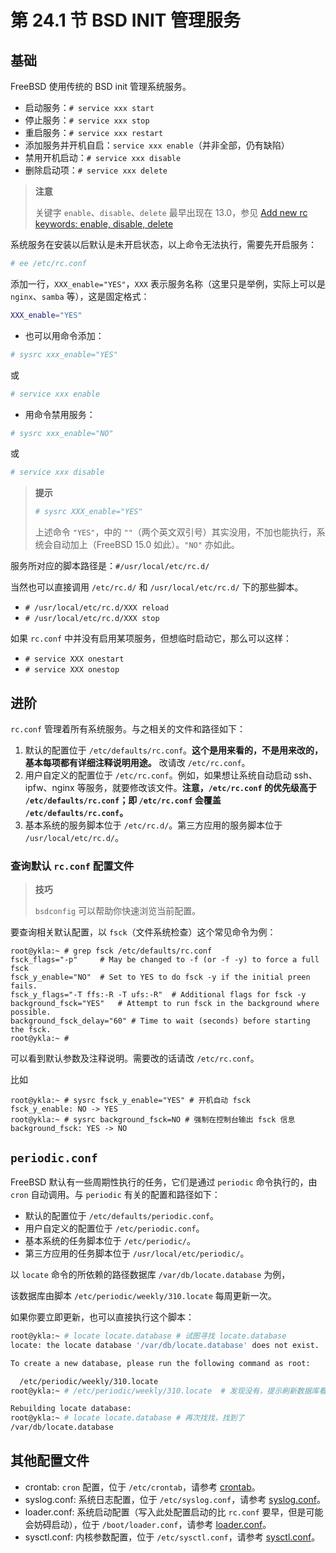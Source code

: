 # 第 24.1 节 BSD INIT 管理服务

## 基础

FreeBSD 使用传统的 BSD init 管理系统服务。

- 启动服务：`# service xxx start`
- 停止服务：`# service xxx stop`
- 重启服务：`# service xxx restart`
- 添加服务并开机自启：`service xxx enable`（并非全部，仍有缺陷）
- 禁用开机启动：`# service xxx disable`
- 删除启动项：`# service xxx delete`

>**注意**
>
>关键字 `enable`、`disable`、`delete` 最早出现在 13.0，参见 [Add new rc keywords: enable, disable, delete](https://reviews.freebsd.org/D17113)


系统服务在安装以后默认是未开启状态，以上命令无法执行，需要先开启服务：

```sh
# ee /etc/rc.conf
```

添加一行，`XXX_enable="YES"`，`XXX` 表示服务名称（这里只是举例，实际上可以是 `nginx`、`samba` 等），这是固定格式：

```sh
XXX_enable="YES"
```

- 也可以用命令添加：

```sh
# sysrc xxx_enable="YES"
```

或

```sh
# service xxx enable
```

- 用命令禁用服务：

```sh
# sysrc xxx_enable="NO"
```

或

```sh
# service xxx disable
```

>**提示**
>
>```sh
># sysrc XXX_enable="YES"
>```
>
>上述命令 `"YES"`，中的 `""`（两个英文双引号）其实没用，不加也能执行，系统会自动加上（FreeBSD 15.0 如此）。`"NO"` 亦如此。

服务所对应的脚本路径是：`#/usr/local/etc/rc.d/`

当然也可以直接调用 `/etc/rc.d/` 和 `/usr/local/etc/rc.d/` 下的那些脚本。

- `# /usr/local/etc/rc.d/XXX reload`
- `# /usr/local/etc/rc.d/XXX stop`

如果 `rc.conf` 中并没有启用某项服务，但想临时启动它，那么可以这样：

- `# service XXX onestart`
- `# service XXX onestop`


## 进阶

`rc.conf` 管理着所有系统服务。与之相关的文件和路径如下：

1. 默认的配置位于 `/etc/defaults/rc.conf`。**这个是用来看的，不是用来改的，基本每项都有详细注释说明用途。** 改请改 `/etc/rc.conf`。
2. 用户自定义的配置位于 `/etc/rc.conf`。例如，如果想让系统自动启动 ssh、ipfw、nginx 等服务，就要修改该文件。**注意，`/etc/rc.conf` 的优先级高于 `/etc/defaults/rc.conf`；即 `/etc/rc.conf` 会覆盖 `/etc/defaults/rc.conf`。**
3. 基本系统的服务脚本位于 `/etc/rc.d/`。第三方应用的服务脚本位于 `/usr/local/etc/rc.d/`。

### 查询默认 `rc.conf` 配置文件

>**技巧**
>
>`bsdconfig` 可以帮助你快速浏览当前配置。

要查询相关默认配置，以 `fsck`（文件系统检查）这个常见命令为例：

```
root@ykla:~ # grep fsck /etc/defaults/rc.conf
fsck_flags="-p"		# May be changed to -f (or -f -y) to force a full fsck
fsck_y_enable="NO"	# Set to YES to do fsck -y if the initial preen fails.
fsck_y_flags="-T ffs:-R -T ufs:-R"	# Additional flags for fsck -y
background_fsck="YES"	# Attempt to run fsck in the background where possible.
background_fsck_delay="60" # Time to wait (seconds) before starting the fsck.
root@ykla:~ # 
```

可以看到默认参数及注释说明。需要改的话请改 `/etc/rc.conf`。

比如

```
root@ykla:~ # sysrc fsck_y_enable="YES" # 开机自动 fsck
fsck_y_enable: NO -> YES
root@ykla:~ # sysrc background_fsck=NO # 强制在控制台输出 fsck 信息
background_fsck: YES -> NO
```


## `periodic.conf`

FreeBSD 默认有一些周期性执行的任务，它们是通过 `periodic` 命令执行的，由 `cron` 自动调用。与 `periodic` 有关的配置和路径如下：

- 默认的配置位于 `/etc/defaults/periodic.conf`。
- 用户自定义的配置位于 `/etc/periodic.conf`。
- 基本系统的任务脚本位于 `/etc/periodic/`。
- 第三方应用的任务脚本位于 `/usr/local/etc/periodic/`。

以 `locate` 命令的所依赖的路径数据库 `/var/db/locate.database` 为例，

该数据库由脚本 `/etc/periodic/weekly/310.locate` 每周更新一次。

如果你要立即更新，也可以直接执行这个脚本：

```sh
root@ykla:~ # locate locate.database # 试图寻找 locate.database
locate: the locate database '/var/db/locate.database' does not exist.

To create a new database, please run the following command as root:

  /etc/periodic/weekly/310.locate
root@ykla:~ # /etc/periodic/weekly/310.locate  # 发现没有，提示刷新数据库看看

Rebuilding locate database:
root@ykla:~ # locate locate.database # 再次找找，找到了
/var/db/locate.database
```


## 其他配置文件

- crontab: `cron` 配置，位于 `/etc/crontab`，请参考 [crontab](https://man.freebsd.org/cgi/man.cgi?crontab(5))。
- syslog.conf: 系统日志配置，位于 `/etc/syslog.conf`，请参考 [syslog.conf](https://man.freebsd.org/cgi/man.cgi?query=syslog.conf)。
- loader.conf: 系统启动配置（写入此处配置启动的比 `rc.conf` 要早，但是可能会妨碍启动），位于 `/boot/loader.conf`，请参考 [loader.conf](https://man.freebsd.org/cgi/man.cgi?query=loader.conf)。
- sysctl.conf: 内核参数配置，位于 `/etc/sysctl.conf`，请参考 [sysctl.conf](https://man.freebsd.org/cgi/man.cgi?query=sysctl.conf)。
